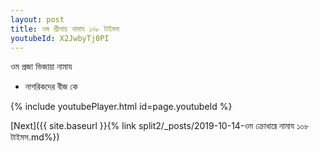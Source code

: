 ```yaml
---
layout: post
title: ওম শ্রীশায় নামায ১০৮ টাইমস
youtubeId: X2JwbyTj0PI
---
```

 
 
 ওম প্রজা ভিজায়া নামায  
 
 -  নাগরিকদের বীজ কে 
 
  
 
  
 
 
 
 
 
 


{% include youtubePlayer.html id=page.youtubeId %}
 
[Next]({{ site.baseurl }}{% link  split2/_posts/2019-10-14-ওম ক্রোধাঘ্নে নামায ১০৮ টাইমস.md%})
 
